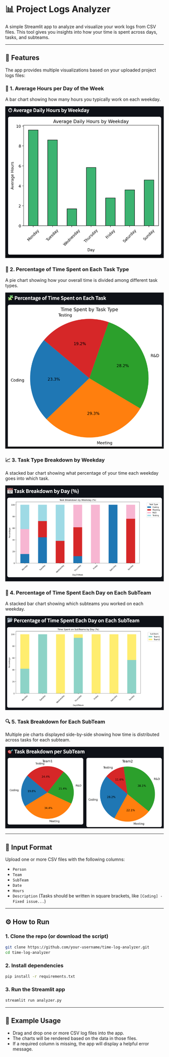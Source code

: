 
# 📊 Project Logs Analyzer

A simple Streamlit app to analyze and visualize your work logs from CSV files. This tool gives you insights into how your time is spent across days, tasks, and subteams.

---

## 🚀 Features

The app provides multiple visualizations based on your uploaded project logs files:

### 📅 1. Average Hours per Day of the Week
A bar chart showing how many hours you typically work on each weekday.

![Average Hours per Day of the Week](docs/images/day_average.png)

### 📘 2. Percentage of Time Spent on Each Task Type
A pie chart showing how your overall time is divided among different task types.

![Percentage of Time Spent on Each Task Type](docs/images/task_percentage.png)

### 📈 3. Task Type Breakdown by Weekday
A stacked bar chart showing what percentage of your time each weekday goes into which task.

![Task Type Breakdown by Weekday](docs/images/task_per_day.png)

### 👥 4. Percentage of Time Spent Each Day on Each SubTeam
A stacked bar chart showing which subteams you worked on each weekday.

![Percentage of Time Spent Each Day on Each SubTeam](docs/images/time_per_team_per_day.png)

### 🔍 5. Task Breakdown for Each SubTeam
Multiple pie charts displayed side-by-side showing how time is distributed across tasks for each subteam.

![Task Breakdown for Each SubTeam](docs/images/task_per_teams.png)

---

## 📝 Input Format

Upload one or more CSV files with the following columns:

- `Person`
- `Team`
- `SubTeam`
- `Date`
- `Hours`
- `Description` (Tasks should be written in square brackets, like `[Coding] - Fixed issue...`)

---

## ⚙️ How to Run

### 1. Clone the repo (or download the script)

```bash
git clone https://github.com/your-username/time-log-analyzer.git
cd time-log-analyzer
```

### 2. Install dependencies

```bash
pip install -r requirements.txt
```

### 3. Run the Streamlit app

```bash
streamlit run analyzer.py
```

---

## 📂 Example Usage

- Drag and drop one or more CSV log files into the app.
- The charts will be rendered based on the data in those files.
- If a required column is missing, the app will display a helpful error message.
